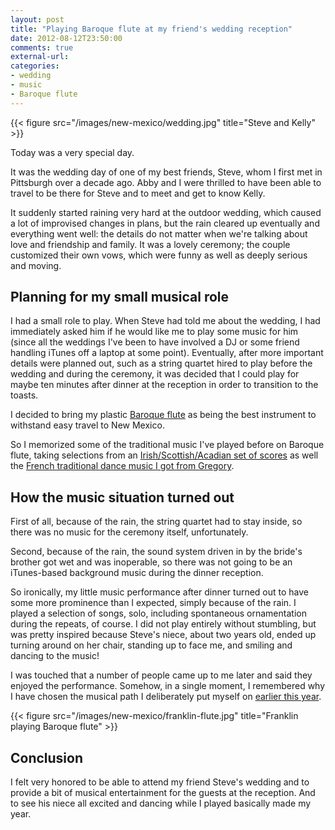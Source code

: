 ```yaml
---
layout: post
title: "Playing Baroque flute at my friend's wedding reception"
date: 2012-08-12T23:50:00
comments: true
external-url: 
categories: 
- wedding
- music
- Baroque flute
---
```

{{< figure src="/images/new-mexico/wedding.jpg" title="Steve and Kelly" >}}

Today was a very special day.

It was the wedding day of one of my best friends, Steve, whom I first met in Pittsburgh over a decade ago. Abby and I were thrilled to have been able to travel to be there for Steve and to meet and get to know Kelly.

It suddenly started raining very hard at the outdoor wedding, which caused a lot of improvised changes in plans, but the rain cleared up eventually and everything went well: the details do not matter when we're talking about love and friendship and family. It was a lovely ceremony; the couple customized their own vows, which were funny as well as deeply serious and moving.

## Planning for my small musical role

I had a small role to play. When Steve had told me about the wedding, I had immediately asked him if he would like me to play some music for him (since all the weddings I've been to have involved a DJ or some friend handling iTunes off a laptop at some point). Eventually, after more important details were planned out, such as a string quartet hired to play before the wedding and during the ceremony, it was decided that I could play for maybe ten minutes after dinner at the reception in order to transition to the toasts.

I decided to bring my plastic [Baroque flute](/categories/baroque-flute/) as being the best instrument to withstand easy travel to New Mexico.

So I memorized some of the traditional music I've played before on Baroque flute, taking selections from an [Irish/Scottish/Acadian set of scores](/blog/2012/04/21/my-first-time-in-a-public-music-jam-intense-fun-with-chris-norman-and-david-greenberg/) as well the [French traditional dance music I got from Gregory](/blog/2012/05/14/playing-french-music-for-first-time-and-dancing-blues-for-first-time/).

## How the music situation turned out

First of all, because of the rain, the string quartet had to stay inside, so there was no music for the ceremony itself, unfortunately.

Second, because of the rain, the sound system driven in by the bride's brother got wet and was inoperable, so there was not going to be an iTunes-based background music during the dinner reception.

So ironically, my little music performance after dinner turned out to have some more prominence than I expected, simply because of the rain. I played a selection of songs, solo, including spontaneous ornamentation during the repeats, of course. I did not play entirely without stumbling, but was pretty inspired because Steve's niece, about two years old, ended up turning around on her chair, standing up to face me, and smiling and dancing to the music!

I was touched that a number of people came up to me later and said they enjoyed the performance. Somehow, in a single moment, I remembered why I have chosen the musical path I deliberately put myself on [earlier this year](/blog/2012/03/12/quitting-the-cmu-all-university-orchestra-one-of-the-hardest-decisions-in-my-life/).

<!-- no photo of niece because of privacy -->

{{< figure src="/images/new-mexico/franklin-flute.jpg" title="Franklin playing Baroque flute" >}}

## Conclusion

I felt very honored to be able to attend my friend Steve's wedding and to provide a bit of musical entertainment for the guests at the reception. And to see his niece all excited and dancing while I played basically made my year.
